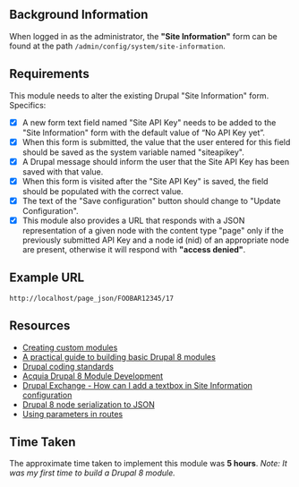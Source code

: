 ## Background Information

When logged in as the administrator, the **"Site Information"** form can be found at the path `/admin/config/system/site-information`.

## Requirements

This module needs to alter the existing Drupal "Site Information" form. Specifics:

  - [x] A new form text field named "Site API Key" needs to be added to the "Site Information" form with the default value of “No API Key yet”.
  - [x] When this form is submitted, the value that the user entered for this field should be saved as the system variable named "siteapikey".
  - [x] A Drupal message should inform the user that the Site API Key has been saved with that value.
  - [x] When this form is visited after the "Site API Key" is saved, the field should be populated with the correct value.
  - [x] The text of the "Save configuration" button should change to "Update Configuration".
  - [x] This module also provides a URL that responds with a JSON representation of a given node with the content type "page" only if the previously submitted API Key and a node id (nid) of an appropriate node are present, otherwise it will respond with **"access denied"**.

## Example URL

```http://localhost/page_json/FOOBAR12345/17```

## Resources

  - [Creating custom modules](https://www.drupal.org/docs/8/creating-custom-modules)
  - [A practical guide to building basic Drupal 8 modules](https://www.drupal.org/docs/8/creating-custom-modules/a-practical-guide-to-building-basic-drupal-8-modules)
  - [Drupal coding standards](https://www.drupal.org/node/318)
  - [Acquia Drupal 8 Module Development](https://community.acquiacademy.com)
  - [Drupal Exchange - How can I add a textbox in Site Information configuration](https://drupal.stackexchange.com/questions/156703/how-can-i-add-a-textbox-in-site-information-configuration)
  - [Drupal 8 node serialization to JSON](https://drupal.stackexchange.com/questions/191419/drupal-8-node-serialization-to-json)
  - [Using parameters in routes](https://www.drupal.org/docs/8/api/routing-system/using-parameters-in-routes)
  
## Time Taken
The approximate time taken to implement this module was **5 hours**. *Note: It was my first time to build a Drupal 8 module.*
